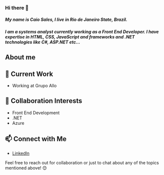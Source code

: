 ### Hi there 🍹
##### My name is Caio Sales, I live in Rio de Janeiro State, Brazil.
##### I am a systems analyst currently working as a Front End Developer. I have expertise in HTML, CSS, JavaScript and frameworks and .NET technologies like C#, ASP.NET etc...

## About me

## 🔭 Current Work

- Working at Grupo Allo

## 👯 Collaboration Interests

- Front End Development
- .NET
- Azure

## 📫 Connect with Me

- [LinkedIn](https://www.linkedin.com/in/sales-rocketdev/?locale=en_US)

Feel free to reach out for collaboration or just to chat about any of the topics mentioned above! 😊
